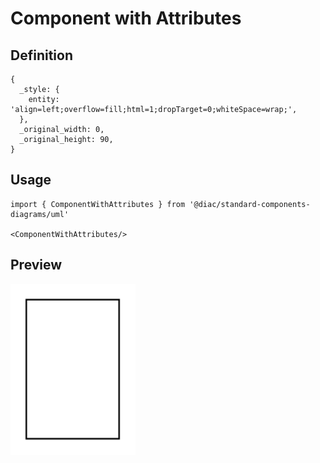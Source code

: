 # Component with Attributes

## Definition

```
{
  _style: { 
    entity: 'align=left;overflow=fill;html=1;dropTarget=0;whiteSpace=wrap;',
  },
  _original_width: 0,
  _original_height: 90,
}
```

## Usage

```
import { ComponentWithAttributes } from '@diac/standard-components-diagrams/uml'

<ComponentWithAttributes/>
```

## Preview

<img src="./component-with-attributes.png" width="200"/>
